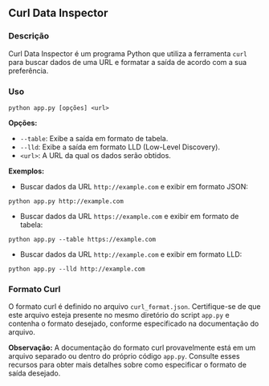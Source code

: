 ## Curl Data Inspector

### Descrição

Curl Data Inspector é um programa Python que utiliza a ferramenta `curl` para buscar dados de uma URL e formatar a saída de acordo com a sua preferência.

### Uso

```
python app.py [opções] <url>
```

**Opções:**

* `--table`: Exibe a saída em formato de tabela.
* `--lld`: Exibe a saída em formato LLD (Low-Level Discovery).
* `<url>`: A URL da qual os dados serão obtidos.

**Exemplos:**

* Buscar dados da URL `http://example.com` e exibir em formato JSON:

```
python app.py http://example.com
```

* Buscar dados da URL `https://example.com` e exibir em formato de tabela:

```
python app.py --table https://example.com
```

* Buscar dados da URL `http://example.com` e exibir em formato LLD:

```
python app.py --lld http://example.com
```

### Formato Curl

O formato curl é definido no arquivo `curl_format.json`. Certifique-se de que este arquivo esteja presente no mesmo diretório do script `app.py` e contenha o formato desejado, conforme especificado na documentação do arquivo.

**Observação:** A documentação do formato curl provavelmente está em um arquivo separado ou dentro do próprio código `app.py`. Consulte esses recursos para obter mais detalhes sobre como especificar o formato de saída desejado.

